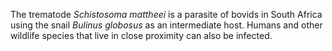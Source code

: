 [//]: # (Created by ./bin/manage_files.pl from ./species/Schistosoma_mattheei/Schistosoma_mattheei.about.html on Thu Jun 11 13:45:42 2020)
The trematode _Schistosoma mattheei_ is a parasite of bovids in South Africa using the snail _Bulinus globosus_ as an intermediate host. Humans and other wildlife species that live in close proximity can also be infected.
